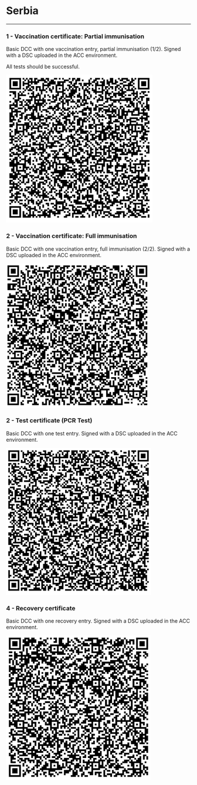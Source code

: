 # Serbia

---

### 1 - Vaccination certificate: Partial immunisation

Basic DCC with one vaccination entry, partial immunisation (1/2). Signed with a DSC uploaded in the ACC environment.

All tests should be successful.

![VAC1](VAC1.png)

### 2 - Vaccination certificate: Full immunisation

Basic DCC with one vaccination entry, full immunisation (2/2). Signed with a DSC uploaded in the ACC environment.

![VAC2](VAC2.png)

### 2 - Test certificate (PCR Test)

Basic DCC with one test entry. Signed with a DSC uploaded in the ACC environment.

![TEST3](TEST3.png)

### 4 - Recovery certificate

Basic DCC with one recovery entry. Signed with a DSC uploaded in the ACC environment.


![REC4](REC4.png)
